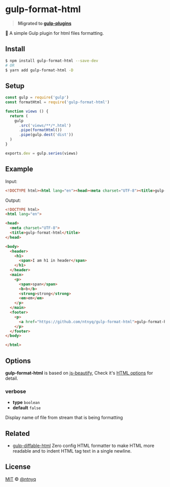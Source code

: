 # gulp-format-html

> __Migrated to [gulp-plugins](https://github.com/ntnyq/gulp-plugins)__

:beer: A simple Gulp plugin for html files formatting.

## Install

``` bash
$ npm install gulp-format-html --save-dev
# OR
$ yarn add gulp-format-html -D
```

## Setup

``` js
const gulp = require('gulp')
const formatHtml = require('gulp-format-html')

function views () {
  return (
    gulp
      .src('views/**/*.html')
      .pipe(formatHtml())
      .pipe(gulp.dest('dist'))
  )
}

exports.dev = gulp.series(views)
```

## Example

Input:

``` html
<!DOCTYPE html><html lang="en"><head><meta charset="UTF-8"><title>gulp-format-html</title></head><body><header><h1><span>I am h1 in header</span></h1></header><main><p><span>span</span><b>b</b><strong>strong</strong><em>em</em></p></main><footer><p><a href="https://github.com/ntnyq/gulp-format-html">gulp-format-html</a></p></footer></body></html>
```

Output:

``` html
<!DOCTYPE html>
<html lang="en">

<head>
  <meta charset="UTF-8">
  <title>gulp-format-html</title>
</head>

<body>
  <header>
    <h1>
      <span>I am h1 in header</span>
    </h1>
  </header>
  <main>
    <p>
      <span>span</span>
      <b>b</b>
      <strong>strong</strong>
      <em>em</em>
    </p>
  </main>
  <footer>
    <p>
      <a href="https://github.com/ntnyq/gulp-format-html">gulp-format-html</a>
    </p>
  </footer>
</body>

</html>
```

## Options

__gulp-format-html__ is based on [js-beautify](https://github.com/beautify-web/js-beautify), Check it's [HTML options](https://github.com/beautify-web/js-beautify#css--html) for detail.

### verbose

- __type__ `boolean`
- __default__ `false`

Display name of file from stream that is being formatting

## Related

- [gulp-diffable-html](https://github.com/ntnyq/gulp-diffable-html) Zero config HTML formatter to make HTML more readable and to indent HTML tag text in a single newline.

## License

[MIT](./LICENSE) &copy; [@ntnyq](https://github.com/ntnyq)
